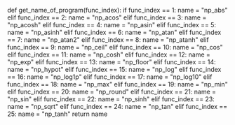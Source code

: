 def get_name_of_program(func_index):
    if func_index == 1:
        name = "np_abs"
    elif func_index == 2:
        name = "np_acos"
    elif func_index == 3:
        name = "np_acosh"
    elif func_index == 4:
        name = "np_asin"
    elif func_index == 5:
        name = "np_asinh"
    elif func_index == 6:
        name = "np_atan"
    elif func_index == 7:
        name = "np_atan2"
    elif func_index == 8:
        name = "np_atanh"
    elif func_index == 9:
        name = "np_ceil"
    elif func_index == 10:
        name = "np_cos"
    elif func_index == 11:
        name = "np_cosh"
    elif func_index == 12:
        name = "np_exp"
    elif func_index == 13:
        name = "np_floor"
    elif func_index == 14:
        name = "np_hypot"
    elif func_index == 15:
        name = "np_log"
    elif func_index == 16:
        name = "np_log1p"
    elif func_index == 17:
        name = "np_log10"
    elif func_index == 18:
        name = "np_max"
    elif func_index == 19:
        name = "np_min"
    elif func_index == 20:
        name = "np_round"
    elif func_index == 21:
        name = "np_sin"
    elif func_index == 22:
        name = "np_sinh"
    elif func_index == 23:
        name = "np_sqrt"
    elif func_index == 24:
        name = "np_tan"
    elif func_index == 25:
        name = "np_tanh"
    return name
